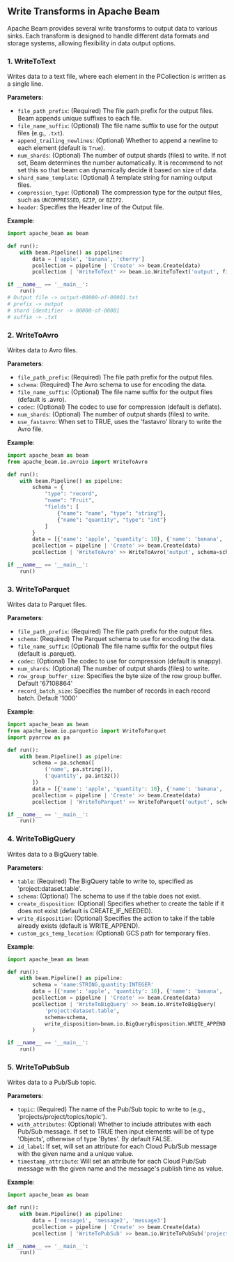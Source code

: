 ## Write Transforms in Apache Beam

Apache Beam provides several write transforms to output data to various sinks. Each transform is designed to handle different data formats and storage systems, allowing flexibility in data output options.

### 1. WriteToText

Writes data to a text file, where each element in the PCollection is written as a single line.

**Parameters**:
- `file_path_prefix`: (Required) The file path prefix for the output files. Beam appends unique suffixes to each file.
- `file_name_suffix`: (Optional) The file name suffix to use for the output files (e.g., `.txt`).
- `append_trailing_newlines`: (Optional) Whether to append a newline to each element (default is `True`).
- `num_shards`: (Optional) The number of output shards (files) to write. If not set, Beam determines the number automatically. It is recommend to not set this so that beam can dynamically decide it based on size of data.
- `shard_name_template`: (Optional) A template string for naming output files.
- `compression_type`: (Optional) The compression type for the output files, such as `UNCOMPRESSED`, `GZIP`, or `BZIP2`.
- `header`: Specifies the Header line of the Output file.

**Example**:
```python
import apache_beam as beam

def run():
    with beam.Pipeline() as pipeline:
        data = ['apple', 'banana', 'cherry']
        pcollection = pipeline | 'Create' >> beam.Create(data)
        pcollection | 'WriteToText' >> beam.io.WriteToText('output', file_name_suffix='.txt')

if __name__ == '__main__':
    run()
# Output file -> output-00000-of-00001.txt
# prefix -> output
# shard identifier -> 00000-of-00001
# suffix -> .txt
```

### 2. WriteToAvro
Writes data to Avro files.

**Parameters**:

- `file_path_prefix`: (Required) The file path prefix for the output files.
- `schema`: (Required) The Avro schema to use for encoding the data.
- `file_name_suffix`: (Optional) The file name suffix for the output files (default is .avro).
- `codec`: (Optional) The codec to use for compression (default is deflate).
- `num_shards`: (Optional) The number of output shards (files) to write.
- `use_fastavro`: When set to TRUE, uses the 'fastavro' library to write the Avro file.

**Example**:
```python
import apache_beam as beam
from apache_beam.io.avroio import WriteToAvro

def run():
    with beam.Pipeline() as pipeline:
        schema = {
            "type": "record",
            "name": "Fruit",
            "fields": [
                {"name": "name", "type": "string"},
                {"name": "quantity", "type": "int"}
            ]
        }
        data = [{'name': 'apple', 'quantity': 10}, {'name': 'banana', 'quantity': 20}]
        pcollection = pipeline | 'Create' >> beam.Create(data)
        pcollection | 'WriteToAvro' >> WriteToAvro('output', schema=schema)

if __name__ == '__main__':
    run()
```

### 3. WriteToParquet
Writes data to Parquet files.

**Parameters**:

- `file_path_prefix`: (Required) The file path prefix for the output files.
- `schema`: (Required) The Parquet schema to use for encoding the data.
- `file_name_suffix`: (Optional) The file name suffix for the output files (default is .parquet).
- `codec`: (Optional) The codec to use for compression (default is snappy).
- `num_shards`: (Optional) The number of output shards (files) to write.
- `row_group_buffer_size`: Specifies the byte size of the row group buffer. Default '67108864'
- `record_batch_size`: Specifies the number of records in each record batch. Default '1000'

**Example**:
```python
import apache_beam as beam
from apache_beam.io.parquetio import WriteToParquet
import pyarrow as pa

def run():
    with beam.Pipeline() as pipeline:
        schema = pa.schema([
            ('name', pa.string()),
            ('quantity', pa.int32())
        ])
        data = [{'name': 'apple', 'quantity': 10}, {'name': 'banana', 'quantity': 20}]
        pcollection = pipeline | 'Create' >> beam.Create(data)
        pcollection | 'WriteToParquet' >> WriteToParquet('output', schema=schema)

if __name__ == '__main__':
    run()
```

### 4. WriteToBigQuery
Writes data to a BigQuery table.

**Parameters**:

- `table`: (Required) The BigQuery table to write to, specified as 'project:dataset.table'.
- `schema`: (Optional) The schema to use if the table does not exist.
- `create_disposition`: (Optional) Specifies whether to create the table if it does not exist (default is CREATE_IF_NEEDED).
- `write_disposition`: (Optional) Specifies the action to take if the table already exists (default is WRITE_APPEND).
- `custom_gcs_temp_location`: (Optional) GCS path for temporary files.

**Example**:
```python
import apache_beam as beam

def run():
    with beam.Pipeline() as pipeline:
        schema = 'name:STRING,quantity:INTEGER'
        data = [{'name': 'apple', 'quantity': 10}, {'name': 'banana', 'quantity': 20}]
        pcollection = pipeline | 'Create' >> beam.Create(data)
        pcollection | 'WriteToBigQuery' >> beam.io.WriteToBigQuery(
            'project:dataset.table',
            schema=schema,
            write_disposition=beam.io.BigQueryDisposition.WRITE_APPEND
        )

if __name__ == '__main__':
    run()
```

### 5. WriteToPubSub
Writes data to a Pub/Sub topic.

**Parameters**:

- `topic`: (Required) The name of the Pub/Sub topic to write to (e.g., 'projects/project/topics/topic').
- `with_attributes`: (Optional) Whether to include attributes with each Pub/Sub message. If set to TRUE then input elements will be of type 'Objects', otherwise of type 'Bytes'. By default FALSE.
- `id_label`: If set, will set an attribute for each Cloud Pub/Sub message with the given name and a unique value.
- `timestamp_attribute`: Will set an attribute for each Cloud Pub/Sub message with the given name and the message's publish time as value.

**Example**:
```python
import apache_beam as beam

def run():
    with beam.Pipeline() as pipeline:
        data = ['message1', 'message2', 'message3']
        pcollection = pipeline | 'Create' >> beam.Create(data)
        pcollection | 'WriteToPubSub' >> beam.io.WriteToPubSub('projects/project/topics/topic')

if __name__ == '__main__':
    run()
```
